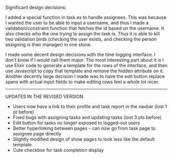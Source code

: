 Significant design decisions:

I added a special function in task.ex to handle assignees.
This was because I wanted the user to be able to input a username, and thus I made a validation/constraint function that fetches the id based on the username. It also checks who the one trying to assign the task is. Thus it is able to kill two validation birds (checking the user exists, and checking the person assigning is their manager) in one stone.

I made some decent design decisions with the time logging interface. I don't know if I would call them major.
The most interesting part about it is I use Elixir code to generate a template for the rows of the interface,
and then use Javascript to copy that template and remove the hidden attribute on it. Another decently large
decision I made was to have the edit button replace spans with actual input fields to make editing rows
feel a whole lot nicer.

----
UPDATES IN THE REVISED VERSION
- Users now have a link to their profile and task report in the navbar (lost 1 pt before)
- Fixed bugs with assigning tasks and updating tasks (lost 3 pts before)
- Edit button for tasks no longer exposed to logged-out users
- Better hyperlinking between pages - can now go from task page to assignee page directly
- Slightly modified design of show pages to look less like the default template
- Cute checkbox for task completion display
